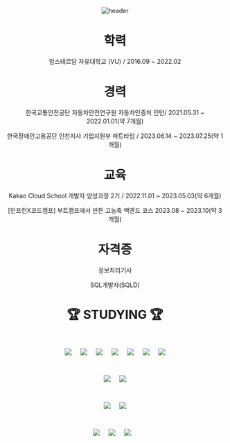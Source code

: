 <div align="center">

![header](https://capsule-render.vercel.app/api?type=waving&color=gradient&height=200&section=header&text=풀스택%20개발자를%20꿈꿉니다&fontSize=50&fontAlignY=34)
</br>
<h1>학력</h1>

암스테르담 자유대학교 (VU) / 2016.09 ~ 2022.02</p>

<h1>경력</h1>
한국교통안전공단 자동차안전연구원 자동차인증처 인턴/ 2021.05.31 ~ 2022.01.01(약 7개월)</p>
한국장애인고용공단 인천지사 기업지원부 파트타임 / 2023.06.14 ~ 2023.07.25(약 1개월)</p>

<h1>교육</h1>
Kakao Cloud School 개발자 양성과정 2기 / 2022.11.01 ~ 2023.05.03(약 6개월)</p>
[인프런X코드캠프] 부트캠프에서 만든 고농축 백엔드 코스 2023.08 ~ 2023.10(약 3개월)

<h1>자격증</h1>
정보처리기사</p>
SQL개발자(SQLD)</p>

<h1>🏆 STUDYING 🏆<h1>
<img src="https://img.shields.io/badge/HTML5-E34F26?style=for-the-badge&logo=html5&logoColor=white"/>
&nbsp;
<img src="https://img.shields.io/badge/CSS3-1572B6?style=for-the-badge&logo=css3&logoColor=white"/>
&nbsp;
<img src="https://img.shields.io/badge/Tailwind CSS-06B6D4?style=for-the-badge&logo=Tailwind CSS&logoColor=white"/>
&nbsp;
<img src="https://img.shields.io/badge/Javascript-F7DF1E?style=for-the-badge&logo=javascript&logoColor=white">
&nbsp;
<img src="https://img.shields.io/badge/next.js-000000?style=for-the-badge&logo=nextdotjs&logoColor=white">
&nbsp;
<img src="https://img.shields.io/badge/NestJs-ea2845?style=for-the-badge&logo=nestjs&logoColor=white">
  &nbsp;
<img src="https://img.shields.io/badge/React-61DAFB?style=for-the-badge&logo=React&logoColor=black"/>
</p>
  
<img src="https://img.shields.io/badge/java-007396?style=for-the-badge&logo=java&logoColor=white">
&nbsp;
<img src="https://img.shields.io/badge/SPRING BOOT-brightgreen?style=for-the-badge&logo=springboot&logoColor=white">
</p>

<img src="https://img.shields.io/badge/MySQL-lightgrey?logo=mysql&style=for-the-badge&logoColor=white&labelColor=blue">
&nbsp;
<img src="https://img.shields.io/badge/MongoDB-47A248?style=for-the-badge&logo=MongoDB&logoColor=white"/>
</p>

<img src="https://img.shields.io/badge/Jira-0052CC?style=for-the-badge&logo=jira&logoColor=white">
&nbsp;
<img src="https://img.shields.io/badge/Slack-4A154B?style=for-the-badge&logo=slack&logoColor=white">
&nbsp;
<img src="https://img.shields.io/badge/Notion-000000?style=for-the-badge&logo=notion&logoColor=white">
&nbsp;

</br>
</div>

